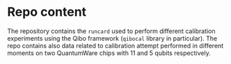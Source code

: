 # Repo content

The repository contains the `runcard` used to perform different calibration experiments using the Qibo framework (`qibocal` library in particular).
The repo contains also data related to calibration attempt performed in different moments on two QuantumWare chips with 11 and 5 qubits respectively.
